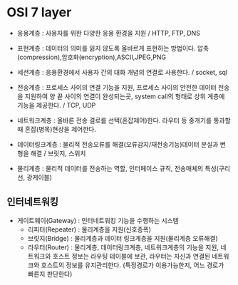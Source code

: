 # OSI 7 layer

- 응용계층 : 사용자를 위한 다양한 응용 환경을 지원 / HTTP, FTP, DNS

- 표현계층 : 데이터의 의미를 잃지 않도록 올바르게 표현하는 방법이다. 압축(compression),암호화(encryption),ASCII,JPEG,PNG

- 세션계층 : 응용환경에서 사용자 간의 대화 개념의 연결로 사용한다. / socket, sql

- 전송계층 : 프로세스 사이의 연결 기능을 지원, 프로세스 사이의 안전한 데이터 전송을 지원하여 양 끝 사이의 연결이 완성되는곳, system call의 형태로 상위 계층에 기능을 제공한다. / TCP, UDP

- 네트워크계층 : 올바른 전송 결로를 선택(혼잡제어)한다. 라우터 등 중개기를 통과할때 혼잡(병목)현상을 제어한다.

- 데이터링크계층 : 물리적 전송오류를 해결(오류감지/재전송기능)데이터 분실과 변형을 해결 / 브릿지, 스위치

- 물리계층 : 물리적 데이터를 전송하는 역할, 인터페이스 규칙, 전송매체의 특성(구리선, 광케이블)

## 인터네트워킹

- 게이트웨이(Gateway) : 인터네트워킹 기능을 수행하는 시스템
  - 리피터(Repeater) : 물리계층을 지원(신호증폭)
  - 브릿지(Bridge) : 물리계층과 데이터 링크계층을 지원(물리계층 오류해결)
  - 라우터(Router) : 물리계층, 데이터링크계층, 네트워크계층의 기능을 지원, 네트워크와 호스트 정보는 라우팅 테이블에 보관, 라우터는 자신과 연결된 네트워크와 호스트의 정보를 유지관리한다. (특정경로가 이용가능한지, 어느 경로가 빠른지 판단한다)
